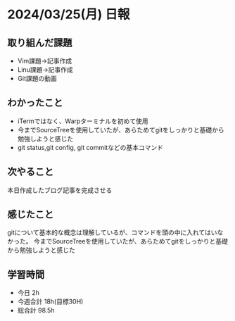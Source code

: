 # 2024/03/25(月) 日報

## 取り組んだ課題
- Vim課題→記事作成
- Linu課題→記事作成
- Git課題の動画

## わかったこと
- iTermではなく、Warpターミナルを初めて使用
- 今までSourceTreeを使用していたが、あらためてgitをしっかりと基礎から勉強しようと感じた
- git status,git config, git commitなどの基本コマンド

## 次やること
本日作成したブログ記事を完成させる

## 感じたこと
gitについて基本的な概念は理解しているが、コマンドを頭の中に入れてはいなかった。
今までSourceTreeを使用していたが、あらためてgitをしっかりと基礎から勉強しようと感じた

## 学習時間
- 今日 2h
- 今週合計 18h(目標30H)
- 総合計 98.5h